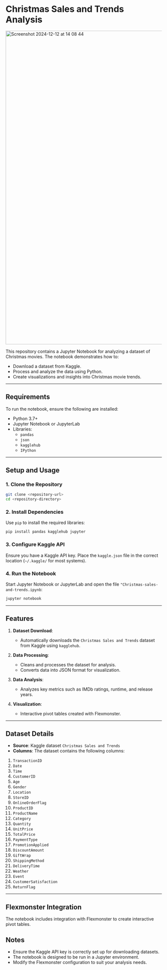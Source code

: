 # Christmas Sales and Trends Analysis
<img width="1013" alt="Screenshot 2024-12-12 at 14 08 44" src="https://github.com/user-attachments/assets/8e1113fd-3a7b-4f77-a76a-884e967bba52" />

This repository contains a Jupyter Notebook for analyzing a dataset of Christmas movies. The notebook demonstrates how to:

- Download a dataset from Kaggle.
- Process and analyze the data using Python.
- Create visualizations and insights into Christmas movie trends.

---

## Requirements

To run the notebook, ensure the following are installed:

- Python 3.7+
- Jupyter Notebook or JupyterLab
- Libraries:
  - `pandas`
  - `json`
  - `kagglehub`
  - `IPython`

---

## Setup and Usage

### 1. Clone the Repository

```bash
git clone <repository-url>
cd <repository-directory>
```

### 2. Install Dependencies

Use `pip` to install the required libraries:

```bash
pip install pandas kagglehub jupyter
```

### 3. Configure Kaggle API

Ensure you have a Kaggle API key. Place the `kaggle.json` file in the correct location (`~/.kaggle/` for most systems).

### 4. Run the Notebook

Start Jupyter Notebook or JupyterLab and open the file `"Christmas-sales-and-trends.ipynb`:

```bash
jupyter notebook
```
---

## Features

1. **Dataset Download**:
   - Automatically downloads the `Christmas Sales and Trends` dataset from Kaggle using `kagglehub`.

2. **Data Processing**:
   - Cleans and processes the dataset for analysis.
   - Converts data into JSON format for visualization.

3. **Data Analysis**:
   - Analyzes key metrics such as IMDb ratings, runtime, and release years.

4. **Visualization**:
   - Interactive pivot tables created with Flexmonster.

---

## Dataset Details

- **Source**: Kaggle dataset `Christmas Sales and Trends`
- **Columns**:
The dataset contains the following columns:

1. `TransactionID`
2. `Date`
3. `Time`
4. `CustomerID`
5. `Age`
6. `Gender`
7. `Location`
8. `StoreID`
9. `OnlineOrderFlag`
10. `ProductID`
11. `ProductName`
12. `Category`
13. `Quantity`
14. `UnitPrice`
15. `TotalPrice`
16. `PaymentType`
17. `PromotionApplied`
18. `DiscountAmount`
19. `GiftWrap`
20. `ShippingMethod`
21. `DeliveryTime`
22. `Weather`
23. `Event`
24. `CustomerSatisfaction`
25. `ReturnFlag`

---

## Flexmonster Integration

The notebook includes integration with Flexmonster to create interactive pivot tables.

## Notes

- Ensure the Kaggle API key is correctly set up for downloading datasets.
- The notebook is designed to be run in a Jupyter environment.
- Modify the Flexmonster configuration to suit your analysis needs.




